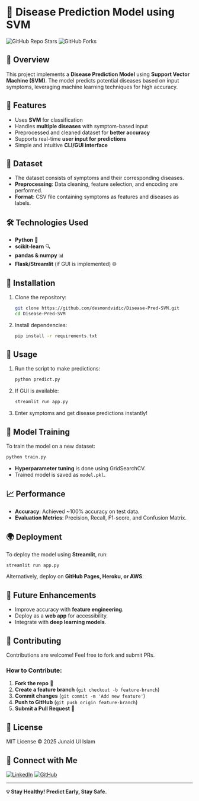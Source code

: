 # 🏥 Disease Prediction Model using SVM

![GitHub Repo Stars](https://img.shields.io/github/stars/your-username/disease-prediction-svm?style=social) ![GitHub Forks](https://img.shields.io/github/forks/your-username/disease-prediction-svm?style=social)

## 📌 Overview
This project implements a **Disease Prediction Model** using **Support Vector Machine (SVM)**. The model predicts potential diseases based on input symptoms, leveraging machine learning techniques for high accuracy.

## 🚀 Features
- Uses **SVM** for classification
- Handles **multiple diseases** with symptom-based input
- Preprocessed and cleaned dataset for **better accuracy**
- Supports real-time **user input for predictions**
- Simple and intuitive **CLI/GUI interface**

## 📂 Dataset
- The dataset consists of symptoms and their corresponding diseases.
- **Preprocessing**: Data cleaning, feature selection, and encoding are performed.
- **Format**: CSV file containing symptoms as features and diseases as labels.

## 🛠️ Technologies Used
- **Python** 🐍
- **scikit-learn** 🔍
- **pandas & numpy** 📊
- **Flask/Streamlit** (if GUI is implemented) 🌐

## 📌 Installation
1. Clone the repository:
   ```bash
   git clone https://github.com/desmondvidic/Disease-Pred-SVM.git
   cd Disease-Pred-SVM
   ```
2. Install dependencies:
   ```bash
   pip install -r requirements.txt
   ```

## 🔧 Usage
1. Run the script to make predictions:
   ```bash
   python predict.py
   ```
2. If GUI is available:
   ```bash
   streamlit run app.py
   ```
3. Enter symptoms and get disease predictions instantly!

## 🧠 Model Training
To train the model on a new dataset:
```bash
python train.py
```
- **Hyperparameter tuning** is done using GridSearchCV.
- Trained model is saved as `model.pkl`.

## 📈 Performance
- **Accuracy**: Achieved ~100% accuracy on test data.
- **Evaluation Metrics**: Precision, Recall, F1-score, and Confusion Matrix.

## 🌍 Deployment
To deploy the model using **Streamlit**, run:
```bash
streamlit run app.py
```
Alternatively, deploy on **GitHub Pages, Heroku, or AWS**.

## 🔗 Future Enhancements
- Improve accuracy with **feature engineering**.
- Deploy as a **web app** for accessibility.
- Integrate with **deep learning models**.

## 🤝 Contributing
Contributions are welcome! Feel free to fork and submit PRs.

### How to Contribute:
1. **Fork the repo** 📌
2. **Create a feature branch** (`git checkout -b feature-branch`)
3. **Commit changes** (`git commit -m 'Add new feature'`)
4. **Push to GitHub** (`git push origin feature-branch`)
5. **Submit a Pull Request** 🚀

## 📜 License
MIT License © 2025 Junaid Ul Islam

## 💬 Connect with Me
[![LinkedIn](https://img.shields.io/badge/LinkedIn-Connect-blue?style=flat&logo=linkedin)](https://linkedin.com/in/junaid-ul-islam-b06874255/) [![GitHub](https://img.shields.io/badge/GitHub-Follow-black?style=flat&logo=github)](https://github.com/desmondvidic)

---
**💡 Stay Healthy! Predict Early, Stay Safe.**
